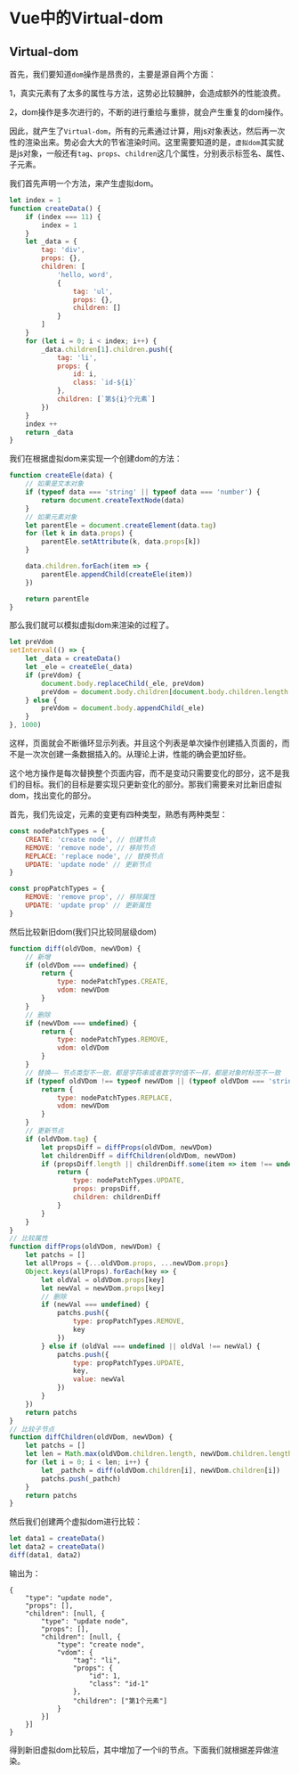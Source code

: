 # Vue中的Virtual-dom

## Virtual-dom

首先，我们要知道`dom`操作是昂贵的，主要是源自两个方面：

1，真实元素有了太多的属性与方法，这势必比较臃肿，会造成额外的性能浪费。

2，dom操作是多次进行的，不断的进行重绘与重排，就会产生重复的dom操作。

因此，就产生了`Virtual-dom`，所有的元素通过计算，用js对象表达，然后再一次性的渲染出来。势必会大大的节省渲染时间。这里需要知道的是，`虚拟dom`其实就是js对象，一般还有`tag`、`props`、`children`这几个属性，分别表示标签名、属性、子元素。

我们首先声明一个方法，来产生虚拟dom。

```javascript
let index = 1
function createData() {
    if (index === 11) {
        index = 1
    }
    let _data = {
        tag: 'div',
        props: {},
        children: [
            'hello, word',
            {
                tag: 'ul',
                props: {},
                children: []
            }
        ]
    }
    for (let i = 0; i < index; i++) {
        _data.children[1].children.push({
            tag: 'li',
            props: {
                id: i,
                class: `id-${i}`
            },
            children: [`第${i}个元素`]
        })
    }
    index ++
    return _data
}
```

我们在根据虚拟dom来实现一个创建dom的方法：

```javascript
function createEle(data) {
    // 如果是文本对象
    if (typeof data === 'string' || typeof data === 'number') {
        return document.createTextNode(data)
    }
    // 如果元素对象
    let parentEle = document.createElement(data.tag)
    for (let k in data.props) {
        parentEle.setAttribute(k, data.props[k])
    }

    data.children.forEach(item => {
        parentEle.appendChild(createEle(item))
    })

    return parentEle
}
```

那么我们就可以模拟虚拟dom来渲染的过程了。

```javascript
let preVdom
setInterval(() => {
    let _data = createData()
    let _ele = createEle(_data)
    if (preVdom) {
        document.body.replaceChild(_ele, preVdom)
        preVdom = document.body.children[document.body.children.length - 1]
    } else {
        preVdom = document.body.appendChild(_ele)
    }
}, 1000)
```
这样，页面就会不断循环显示列表。并且这个列表是单次操作创建插入页面的，而不是一次次创建一条数据插入的。从理论上讲，性能的确会更加好些。

这个地方操作是每次替换整个页面内容，而不是变动只需要变化的部分，这不是我们的目标。我们的目标是要实现只更新变化的部分。那我们需要来对比新旧虚拟dom，找出变化的部分。

首先，我们先设定，元素的变更有四种类型，熟悉有两种类型：

```javascript
const nodePatchTypes = {
    CREATE: 'create node', // 创建节点
    REMOVE: 'remove node', // 移除节点
    REPLACE: 'replace node', // 替换节点
    UPDATE: 'update node' // 更新节点
}

const propPatchTypes = {
    REMOVE: 'remove prop', // 移除属性
    UPDATE: 'update prop' // 更新属性
}
```

然后比较新旧dom(我们只比较同层级dom)

```javascript
function diff(oldVDom, newVDom) {
    // 新增
    if (oldVDom === undefined) {
        return {
            type: nodePatchTypes.CREATE,
            vdom: newVDom
        }
    }
    // 删除
    if (newVDom === undefined) {
        return {
            type: nodePatchTypes.REMOVE,
            vdom: oldVDom
        }
    }
    // 替换—— 节点类型不一致，都是字符串或者数字时值不一样，都是对象时标签不一致
    if (typeof oldVDom !== typeof newVDom || (typeof oldVDom === 'string' || typeof oldVDom === 'number') && oldVDom !== newVDom || oldVDom.tag !== newVDom.tag) {
        return {
            type: nodePatchTypes.REPLACE,
            vdom: newVDom
        }
    }
    // 更新节点
    if (oldVDom.tag) {
        let propsDiff = diffProps(oldVDom, newVDom)
        let childrenDiff = diffChildren(oldVDom, newVDom)
        if (propsDiff.length || childrenDiff.some(item => item !== undefined)) {
            return {
                type: nodePatchTypes.UPDATE,
                props: propsDiff,
                children: childrenDiff
            }
        }
    }
}
// 比较属性
function diffProps(oldVDom, newVDom) {
    let patchs = []
    let allProps = {...oldVDom.props, ...newVDom.props}
    Object.keys(allProps).forEach(key => {
        let oldVal = oldVDom.props[key]
        let newVal = newVDom.props[key]
        // 删除
        if (newVal === undefined) {
            patchs.push({
                type: propPatchTypes.REMOVE,
                key
            })
        } else if (oldVal === undefined || oldVal !== newVal) {
            patchs.push({
                type: propPatchTypes.UPDATE,
                key,
                value: newVal
            })
        }
    })
    return patchs
}
// 比较子节点
function diffChildren(oldVDom, newVDom) {
    let patchs = []
    let len = Math.max(oldVDom.children.length, newVDom.children.length)
    for (let i = 0; i < len; i++) {
        let _pathch = diff(oldVDom.children[i], newVDom.children[i])
        patchs.push(_pathch)
    }
    return patchs
}
```

然后我们创建两个虚拟dom进行比较：

```javascript
let data1 = createData()
let data2 = createData()
diff(data1, data2)
```

输出为：

```
{
	"type": "update node",
	"props": [],
	"children": [null, {
		"type": "update node",
		"props": [],
		"children": [null, {
			"type": "create node",
			"vdom": {
				"tag": "li",
				"props": {
					"id": 1,
					"class": "id-1"
				},
				"children": ["第1个元素"]
			}
		}]
	}]
}
```

得到新旧虚拟dom比较后，其中增加了一个li的节点。下面我们就根据差异做渲染。
